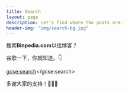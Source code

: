 ```yaml
---
title: Search
layout: page
description: Let's find where the posts are.
header-img: "img/search-bg.jpg" 
---
```


搜索**Binpedia.com**以往博客？

谷歌一下，你就知道。👇

<script>
    (function() {
     var cx = '001387319318345900162:esc0-1h12tq';
     var gcse = document.createElement('script');
     gcse.type = 'text/javascript';
     gcse.async = true;
     gcse.src = 'https://cse.google.com/cse.js?cx=' + cx;
     var s = document.getElementsByTagName('script')[0];
     s.parentNode.insertBefore(gcse, s);
     })();
    </script>
<gcse:search></gcse:search>

多谢大家的支持！🙏🙏🙏

<div id="amzn-assoc-ad-e54c3650-ce04-48bf-8273-42419a6beb26"></div><script async src="//z-na.amazon-adsystem.com/widgets/onejs?MarketPlace=US&adInstanceId=e54c3650-ce04-48bf-8273-42419a6beb26"></script>
